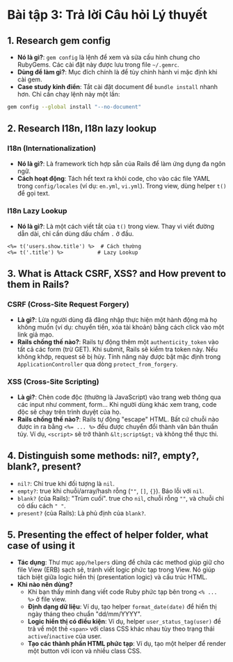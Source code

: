 
# Bài tập 3: Trả lời Câu hỏi Lý thuyết

## 1. Research gem config

- **Nó là gì?**: `gem config` là lệnh để xem và sửa cấu hình chung cho RubyGems. Các cài đặt này được lưu trong file `~/.gemrc`.
- **Dùng để làm gì?**: Mục đích chính là để tùy chỉnh hành vi mặc định khi cài gem.
- **Case study kinh điển**: Tắt cài đặt document để `bundle install` nhanh hơn. Chỉ cần chạy lệnh này một lần:

```bash
gem config --global install "--no-document"
```

## 2. Research I18n, I18n lazy lookup

### I18n (Internationalization)

- **Nó là gì?**: Là framework tích hợp sẵn của Rails để làm ứng dụng đa ngôn ngữ.
- **Cách hoạt động**: Tách hết text ra khỏi code, cho vào các file YAML trong `config/locales` (ví dụ: `en.yml`, `vi.yml`). Trong view, dùng helper `t()` để gọi text.

### I18n Lazy Lookup

- **Nó là gì?**: Là một cách viết tắt của `t()` trong view. Thay vì viết đường dẫn dài, chỉ cần dùng dấu chấm `.` ở đầu.

```erb
<%= t('users.show.title') %>  # Cách thường
<%= t('.title') %>           # Lazy Lookup
```

## 3. What is Attack CSRF, XSS? and How prevent to them in Rails?

### CSRF (Cross-Site Request Forgery)

- **Là gì?**: Lừa người dùng đã đăng nhập thực hiện một hành động mà họ không muốn (ví dụ: chuyển tiền, xóa tài khoản) bằng cách click vào một link giả mạo.
- **Rails chống thế nào?**: Rails tự động thêm một `authenticity_token` vào tất cả các form (trừ GET). Khi submit, Rails sẽ kiểm tra token này. Nếu không khớp, request sẽ bị hủy. Tính năng này được bật mặc định trong `ApplicationController` qua dòng `protect_from_forgery`.

### XSS (Cross-Site Scripting)

- **Là gì?**: Chèn code độc (thường là JavaScript) vào trang web thông qua các input như comment, form... Khi người dùng khác xem trang, code độc sẽ chạy trên trình duyệt của họ.
- **Rails chống thế nào?**: Rails tự động "escape" HTML. Bất cứ chuỗi nào được in ra bằng `<%= ... %>` đều được chuyển đổi thành văn bản thuần túy. Ví dụ, `<script>` sẽ trở thành `&lt;script&gt;` và không thể thực thi.

## 4. Distinguish some methods: nil?, empty?, blank?, present?

- `nil?`: Chỉ true khi đối tượng là `nil`.
- `empty?`: true khi chuỗi/array/hash rỗng (`""`, `[]`, `{}`). Báo lỗi với `nil`.
- `blank?` (của Rails): "Trùm cuối". true cho `nil`, chuỗi rỗng `""`, và chuỗi chỉ có dấu cách `" "`.
- `present?` (của Rails): Là phủ định của `blank?`.

## 5. Presenting the effect of helper folder, what case of using it

- **Tác dụng**: Thư mục `app/helpers` dùng để chứa các method giúp giữ cho file View (ERB) sạch sẽ, tránh viết logic phức tạp trong View. Nó giúp tách biệt giữa logic hiển thị (presentation logic) và cấu trúc HTML.
- **Khi nào nên dùng?**
  - Khi bạn thấy mình đang viết code Ruby phức tạp bên trong `<% ... %>` ở file view.
  - **Định dạng dữ liệu**: Ví dụ, tạo helper `format_date(date)` để hiển thị ngày tháng theo chuẩn "dd/mm/YYYY".
  - **Logic hiển thị có điều kiện**: Ví dụ, helper `user_status_tag(user)` để trả về một thẻ `<span>` với class CSS khác nhau tùy theo trạng thái `active`/`inactive` của user.
  - **Tạo các thành phần HTML phức tạp**: Ví dụ, tạo một helper để render một button với icon và nhiều class CSS.
  
